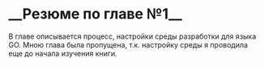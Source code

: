 <h1>__Резюме по главе №1__</h1>
В главе описывается процесс, настройки среды разработки для языка GO. Мною глава была пропущена, т.к. настройку среды я проводила еще до начала изучения книги.
